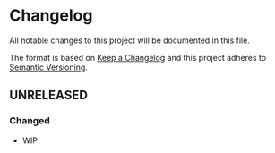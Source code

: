 # Changelog

All notable changes to this project will be documented in this file.

The format is based on [Keep a Changelog][keepachangelog] and this project adheres to [Semantic Versioning][semver].

## UNRELEASED

### Changed

- WIP

[keepachangelog]:https://keepachangelog.com/en/1.0.0/
[semver]:https://semver.org/spec/v2.0.0.html
